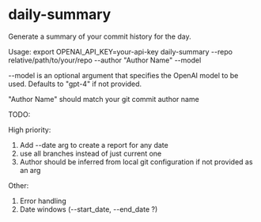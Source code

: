 # daily-summary

Generate a summary of your commit history for the day.

Usage:
export OPENAI_API_KEY=your-api-key
daily-summary --repo relative/path/to/your/repo --author "Author Name" --model <model-name>

--model is an optional argument that specifies the OpenAI model to be used. Defaults to "gpt-4" if not provided.

"Author Name" should match your git commit author name

TODO: 

High priority: 
1. Add --date arg to create a report for any date
2. use all branches instead of just current one
3. Author should be inferred from local git configuration if not provided as an arg

Other:

1. Error handling
2. Date windows (--start_date, --end_date ?)